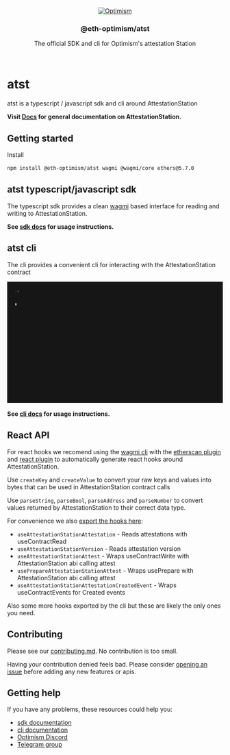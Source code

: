 <div align="center">
  <br />
  <br />
  <a href="https://optimism.io"><img alt="Optimism" src="https://raw.githubusercontent.com/ethereum-optimism/brand-kit/main/assets/svg/OPTIMISM-R.svg" width=600></a>
  <br />
  <h3>@eth-optimism/atst</h3> The official SDK and cli for Optimism's attestation Station
  <br />
</div>

<p align="center">

<p>
<a href="https://www.npmjs.com/package/@eth-optimism/atst" target="\_parent">
<img alt="" src="https://img.shields.io/npm/dm/@eth-optimism/atst.svg" />
</a>

# atst

atst is a typescript / javascript sdk and cli around AttestationStation

**Visit [Docs](https://community.optimism.io/docs/governance/attestation-station/) for general documentation on AttestationStation.**

## Getting started

Install

```bash
npm install @eth-optimism/atst wagmi @wagmi/core ethers@5.7.0
```

## atst typescript/javascript sdk

The typescript sdk provides a clean [wagmi](https://wagmi.sh/) based interface for reading and writing to AttestationStation.

**See [sdk docs](https://github.com/ethereum-optimism/optimism/blob/develop/packages/atst/docs/sdk.md) for usage instructions.**

## atst cli

The cli provides a convenient cli for interacting with the AttestationStation contract

![preview](./assets/preview.gif)

**See [cli docs](https://github.com/ethereum-optimism/optimism/blob/develop/packages/atst/docs/cli.md) for usage instructions.**

## React API

For react hooks we recomend using the [wagmi cli](https://wagmi.sh/cli/getting-started) with the [etherscan plugin](https://wagmi.sh/cli/plugins/etherscan) and [react plugin](https://wagmi.sh/cli/plugins/react) to automatically generate react hooks around AttestationStation.

Use `createKey` and `createValue` to convert your raw keys and values into bytes that can be used in AttestationStation contract calls

Use `parseString`, `parseBool`, `parseAddress` and `parseNumber` to convert values returned by AttestationStation to their correct data type.

For convenience we also [export the hooks here](https://github.com/ethereum-optimism/optimism/blob/develop/packages/atst/src/index.ts):
- `useAttestationStationAttestation` - Reads attestations with useContractRead
- `useAttestationStationVersion` - Reads attestation version
- `useAttestationStationAttest` - Wraps useContractWrite with AttestationStation abi calling attest
- `usePrepareAttestationStationAttest` - Wraps usePrepare with AttestationStation abi calling attest
- `useAttestationStationAttestationCreatedEvent` - Wraps useContractEvents for Created events

Also some more hooks exported by the cli but these are likely the only ones you need.

## Contributing

Please see our [contributing.md](https://github.com/ethereum-optimism/optimism/blob/develop/CONTRIBUTING.md). No contribution is too small.

Having your contribution denied feels bad. 
Please consider [opening an issue](https://github.com/ethereum-optimism/optimism/issues) before adding any new features or apis.


## Getting help

If you have any problems, these resources could help you:

- [sdk documentation](https://github.com/ethereum-optimism/optimism/blob/develop/packages/atst/docs/sdk.md)
- [cli documentation](https://github.com/ethereum-optimism/optimism/blob/develop/packages/atst/docs/cli.md)
- [Optimism Discord](https://discord-gateway.optimism.io/)
- [Telegram group](https://t.me/+zwpJ8Ohqgl8yNjNh) 
